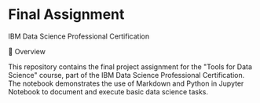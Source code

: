 # Final Assignment
IBM Data Science Professional Certification

📌 Overview

This repository contains the final project assignment for the "Tools for Data Science" course, part of the IBM Data Science Professional Certification.
The notebook demonstrates the use of Markdown and Python in Jupyter Notebook to document and execute basic data science tasks.

